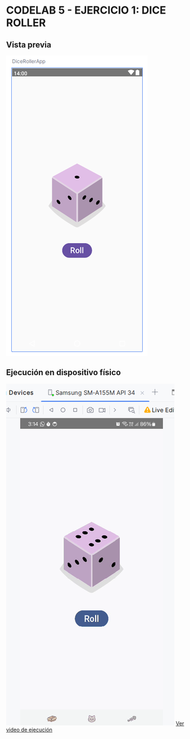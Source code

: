 # CODELAB 5 - EJERCICIO 1: DICE ROLLER

## Vista previa
![imagen_1](vista_previa.png)

## Ejecución en dispositivo físico
![imagen_2](vista_ejecucion.png)
[Ver video de ejecución](https://photos.app.goo.gl/vutrDCcoikMDb3q49)